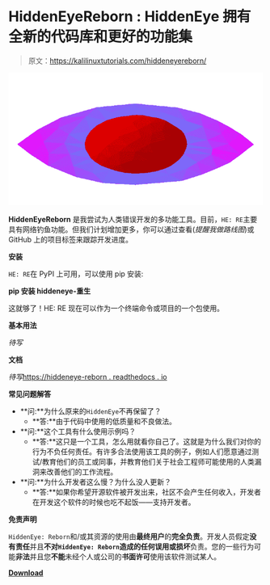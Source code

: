 # HiddenEyeReborn : HiddenEye 拥有全新的代码库和更好的功能集

> 原文：<https://kalilinuxtutorials.com/hiddeneyereborn/>

[![HiddenEyeReborn : HiddenEye With Completely New Codebase & Better Features Set](img//680ffa4f1f60e067721fddf07195a75e.png "HiddenEyeReborn : HiddenEye With Completely New Codebase & Better Features Set")](https://1.bp.blogspot.com/-nb17yXnDrwE/YE3SELSK2RI/AAAAAAAAIhM/ABUyeEQgh1cGSBOgJkIK0ZWqfK51Uo9iACLcBGAsYHQ/s728/HiddenEyeReborn-svg.png)

**HiddenEyeReborn** 是我尝试为人类错误开发的多功能工具。目前，`HE: RE`主要具有网络钓鱼功能。但我们计划增加更多，你可以通过查看(*提醒我做路线图*)或 GitHub 上的项目标签来跟踪开发进度。

**安装**

`HE: RE`在 PyPI 上可用，可以使用 pip 安装:

**pip 安装 hiddeneye-重生**

这就够了！HE: RE 现在可以作为一个终端命令或项目的一个包使用。

**基本用法**

*待写*

**文档**

*待写*[https://hiddeneye-reborn . readthedocs . io](https://hiddeneye-reborn.readthedocs.io)

**常见问题解答**

*   **问:**为什么原来的`HiddenEye`不再保留了？
    *   **答:**由于代码中使用的低质量和不良做法。
*   **问:**这个工具有什么使用示例吗？
    *   **答:**这只是一个工具，怎么用就看你自己了。这就是为什么我们对你的行为不负任何责任。有许多合法使用该工具的例子，例如人们愿意通过测试/教育他们的员工或同事，并教育他们关于社会工程师可能使用的人类漏洞来改善他们的工作流程。
*   **问:**为什么开发者这么慢？为什么没人更新？
    *   **答:**如果你希望开源软件被开发出来，社区不会产生任何收入，开发者在开发这个软件的时候也吃不起饭——支持开发者。

**免责声明**

`HiddenEye: Reborn`和/或其资源的使用由**最终用户**的**完全负责**。开发人员假定**没有责任**并且**不对`HiddenEye: Reborn`造成的任何误用或损坏**负责。您的一些行为可能**非法**并且您**不能**未经个人或公司的**书面许可**使用该软件测试某人。

[**Download**](https://github.com/Open-Security-Group-OSG/HiddenEyeReborn)
